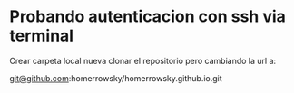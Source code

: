Probando autenticacion con ssh via terminal
=====================

Crear carpeta local nueva
clonar el repositorio pero cambiando la url a:

git@github.com:homerrowsky/homerrowsky.github.io.git
